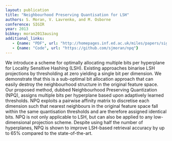 ```yaml
---
layout: publication
title: "Neighbourhood Preserving Quantisation for LSH"
authors: S. Moran, V. Lavrenko, and M. Osborne
conference: SIGIR
year: 2013
bibkey: moran2013ausing
additional_links:
   - {name: "PDF", url: "http://homepages.inf.ed.ac.uk/miles/papers/sigir13b.pdf"}
   - {name: "Code", url: "https://github.com/sjmoran/npq"}
---
```

We introduce a scheme for optimally allocating multiple bits per hyperplane for Locality Sensitive Hashing (LSH). Existing approaches binarise LSH projections by thresholding at zero yielding a single bit per dimension. We demonstrate that this is a sub-optimal bit allocation approach that can easily destroy the neighbourhood structure in the original feature space. Our proposed method, dubbed Neighbourhood Preserving Quantization (NPQ), assigns multiple bits per hyperplane based upon adaptively learned thresholds. NPQ exploits a pairwise affinity matrix to discretise each dimension such that nearest neighbours in the original feature space fall within the same quantisation thresholds and are therefore assigned identical bits. NPQ is not only applicable to LSH, but can also be applied to any low-dimensional projection scheme. Despite using half the number of hyperplanes, NPQ is shown to improve LSH-based retrieval accuracy by up to 65% compared to the state-of-the-art.

